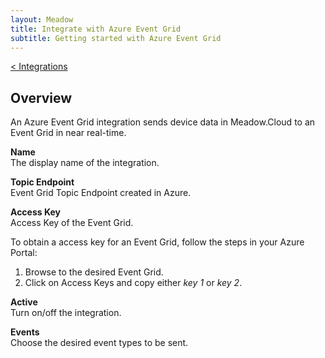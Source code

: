 ```yaml
---
layout: Meadow
title: Integrate with Azure Event Grid
subtitle: Getting started with Azure Event Grid
---
```

[< Integrations](../)  
## Overview

An Azure Event Grid integration sends device data in Meadow.Cloud to an Event Grid in near real-time.

**Name**  
The display name of the integration.

**Topic Endpoint**  
Event Grid Topic Endpoint created in Azure.

**Access Key**  
Access Key of the Event Grid.  

To obtain a access key for an Event Grid, follow the steps in your Azure Portal:
1. Browse to the desired Event Grid.
2. Click on Access Keys and copy either _key 1_ or _key 2_.

**Active**  
Turn on/off the integration.

**Events**  
Choose the desired event types to be sent.